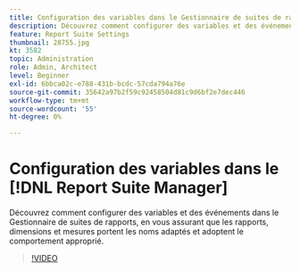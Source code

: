 ```yaml
---
title: Configuration des variables dans le Gestionnaire de suites de rapports
description: Découvrez comment configurer des variables et des événements dans le Gestionnaire de suites de rapports, en vous assurant que les rapports, dimensions et mesures portent les noms adaptés et adoptent le comportement approprié.
feature: Report Suite Settings
thumbnail: 28755.jpg
kt: 3582
topic: Administration
role: Admin, Architect
level: Beginner
exl-id: 6bbca02c-e788-431b-bcdc-57cda794a76e
source-git-commit: 35642a97b2f59c92458504d81c9d6bf2e7dec446
workflow-type: tm+mt
source-wordcount: '55'
ht-degree: 0%

---
```


# Configuration des variables dans le [!DNL Report Suite Manager]

Découvrez comment configurer des variables et des événements dans le Gestionnaire de suites de rapports, en vous assurant que les rapports, dimensions et mesures portent les noms adaptés et adoptent le comportement approprié.

>[!VIDEO](https://video.tv.adobe.com/v/28755/?quality=12&learn=on)

